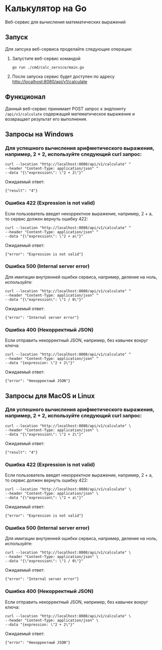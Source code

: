 # Калькулятор на Go
Веб-сервис для вычисления математических выражений

## Запуск
Для запсука веб-сервиса проделайте следующие операции:

1. Запустите веб-сервис командой
    ```
    go run ./cmd/calc_service/main.go
    ```

2. После запуска сервис будет доступен по адресу [http://localhost:8080/api/v1/calculate](http://localhost:8080/api/v1/calculate)

## Функционал
Данный веб-сервис принимает POST запрос к эндпоинту `/api/v1/calculate` содержащий математическое выражение и возвращает результат его выполнения.


## Запросы на Windows

### Для успешного вычисления арифметического выражения, например, 2 + 2, используйте следующий curl запрос:
```
curl --location "http://localhost:8080/api/v1/calculate" ^
--header "Content-Type: application/json" ^
--data "{\"expression\": \"2 + 2\"}"
```
Ожидаемый ответ:
```
{"result": "4"}
```
### Ошибка 422 (Expression is not valid)
Если пользователь введет некорректное выражение, например, 2 + a, то сервис должен вернуть ошибку 422:
```
curl --location "http://localhost:8080/api/v1/calculate" ^
--header "Content-Type: application/json" ^
--data "{\"expression\": \"2 + a\"}"
```

Ожидаемый ответ:
```
{"error": "Expression is not valid"}
```
### Ошибка 500 (Internal server error)
Для имитации внутренней ошибки сервиса, например, деление на ноль, используйте:
```
curl --location "http://localhost:8080/api/v1/calculate" ^
--header "Content-Type: application/json" ^
--data "{\"expression\": \"1 / 0\"}"
```

Ожидаемый ответ:
```
{"error": "Internal server error"}
```

###  Ошибка 400 (Некорректный JSON)
Если отправить некорректный JSON, например, без кавычек вокруг ключа:
```
curl --location "http://localhost:8080/api/v1/calculate" ^
--header "Content-Type: application/json" ^
--data "{expression: \"2 + 2\"}"
```
Ожидаемый ответ:
```
{"error": "Некорректный JSON"}
```

## Запросы для MacOS и Linux

### Для успешного вычисления арифметического выражения, например, 2 + 2, используйте следующий curl запрос:
```
curl --location "http://localhost:8080/api/v1/calculate" \
--header "Content-Type: application/json" \
--data "{\"expression\": \"2 + 2\"}"
```
Ожидаемый ответ:
```
{"result": "4"}
```
### Ошибка 422 (Expression is not valid)
Если пользователь введет некорректное выражение, например, 2 + a, то сервис должен вернуть ошибку 422:
```
curl --location "http://localhost:8080/api/v1/calculate" \
--header "Content-Type: application/json" \
--data "{\"expression\": \"2 + a\"}"
```

Ожидаемый ответ:
```
{"error": "Expression is not valid"}
```
### Ошибка 500 (Internal server error)
Для имитации внутренней ошибки сервиса, например, деление на ноль, используйте:
```
curl --location "http://localhost:8080/api/v1/calculate" \
--header "Content-Type: application/json" \
--data "{\"expression\": \"1 / 0\"}"
```

Ожидаемый ответ:
```
{"error": "Internal server error"}
```

###  Ошибка 400 (Некорректный JSON)
Если отправить некорректный JSON, например, без кавычек вокруг ключа:
```
curl --location "http://localhost:8080/api/v1/calculate" \
--header "Content-Type: application/json" \
--data "{expression: \"2 + 2\"}"
```
Ожидаемый ответ:
```
{"error": "Некорректный JSON"}
```
